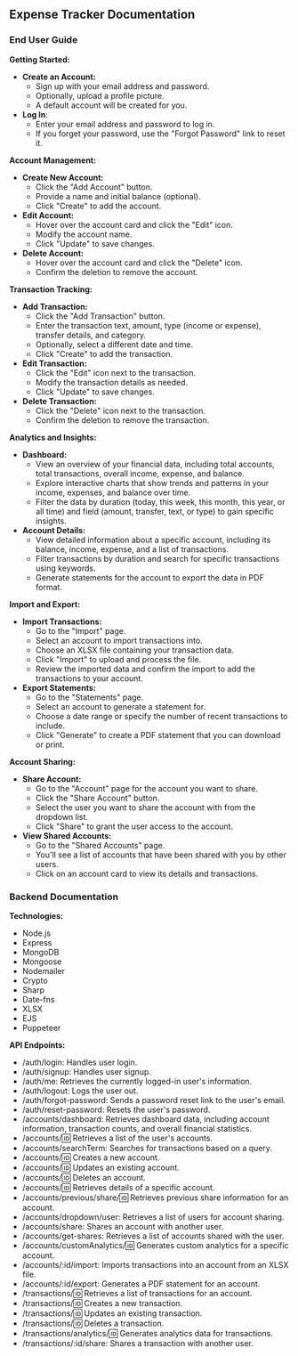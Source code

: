 ## Expense Tracker Documentation

### End User Guide

**Getting Started:**

* **Create an Account:**
  * Sign up with your email address and password.
  * Optionally, upload a profile picture.
  * A default account will be created for you.
* **Log In**:
  * Enter your email address and password to log in.
  * If you forget your password, use the "Forgot Password" link to reset it.

**Account Management:**

* **Create New Account:**
  * Click the "Add Account" button.
  * Provide a name and initial balance (optional).
  * Click "Create" to add the account.
* **Edit Account:**
  * Hover over the account card and click the "Edit" icon.
  * Modify the account name.
  * Click "Update" to save changes.
* **Delete Account:**
  * Hover over the account card and click the "Delete" icon.
  * Confirm the deletion to remove the account.

**Transaction Tracking:**

* **Add Transaction:**
  * Click the "Add Transaction" button.
  * Enter the transaction text, amount, type (income or expense), transfer details, and category.
  * Optionally, select a different date and time.
  * Click "Create" to add the transaction.
* **Edit Transaction:**
  * Click the "Edit" icon next to the transaction.
  * Modify the transaction details as needed.
  * Click "Update" to save changes.
* **Delete Transaction:**
  * Click the "Delete" icon next to the transaction.
  * Confirm the deletion to remove the transaction.

**Analytics and Insights:**

* **Dashboard:**
  * View an overview of your financial data, including total accounts, total transactions, overall income, expense, and balance.
  * Explore interactive charts that show trends and patterns in your income, expenses, and balance over time.
  * Filter the data by duration (today, this week, this month, this year, or all time) and field (amount, transfer, text, or type) to gain specific insights.
* **Account Details:**
  * View detailed information about a specific account, including its balance, income, expense, and a list of transactions.
  * Filter transactions by duration and search for specific transactions using keywords.
  * Generate statements for the account to export the data in PDF format.

**Import and Export:**

* **Import Transactions:**
  * Go to the "Import" page.
  * Select an account to import transactions into.
  * Choose an XLSX file containing your transaction data.
  * Click "Import" to upload and process the file.
  * Review the imported data and confirm the import to add the transactions to your account.
* **Export Statements:**
  * Go to the "Statements" page.
  * Select an account to generate a statement for.
  * Choose a date range or specify the number of recent transactions to include.
  * Click "Generate" to create a PDF statement that you can download or print.

**Account Sharing:**

* **Share Account:**
  * Go to the "Account" page for the account you want to share.
  * Click the "Share Account" button.
  * Select the user you want to share the account with from the dropdown list.
  * Click "Share" to grant the user access to the account.
* **View Shared Accounts:**
  * Go to the "Shared Accounts" page.
  * You'll see a list of accounts that have been shared with you by other users.
  * Click on an account card to view its details and transactions.

### Backend Documentation

**Technologies:**

* Node.js
* Express
* MongoDB
* Mongoose
* Nodemailer
* Crypto
* Sharp
* Date-fns
* XLSX
* EJS
* Puppeteer

**API Endpoints:**

* /auth/login: Handles user login.
* /auth/signup: Handles user signup.
* /auth/me: Retrieves the currently logged-in user's information.
* /auth/logout: Logs the user out.
* /auth/forgot-password: Sends a password reset link to the user's email.
* /auth/reset-password: Resets the user's password.
* /accounts/dashboard: Retrieves dashboard data, including account information, transaction counts, and overall financial statistics.
* /accounts/:id: Retrieves a list of the user's accounts.
* /accounts/searchTerm: Searches for transactions based on a query.
* /accounts/:id: Creates a new account.
* /accounts/:id: Updates an existing account.
* /accounts/:id: Deletes an account.
* /accounts/:id: Retrieves details of a specific account.
* /accounts/previous/share/:id: Retrieves previous share information for an account.
* /accounts/dropdown/user: Retrieves a list of users for account sharing.
* /accounts/share: Shares an account with another user.
* /accounts/get-shares: Retrieves a list of accounts shared with the user.
* /accounts/customAnalytics/:id: Generates custom analytics for a specific account.
* /accounts/:id/import: Imports transactions into an account from an XLSX file.
* /accounts/:id/export: Generates a PDF statement for an account.
* /transactions/:id: Retrieves a list of transactions for an account.
* /transactions/:id: Creates a new transaction.
* /transactions/:id: Updates an existing transaction.
* /transactions/:id: Deletes a transaction.
* /transactions/analytics/:id: Generates analytics data for transactions.
* /transactions/:id/share: Shares a transaction with another user.

